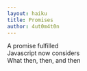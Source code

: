 ```yaml
---
layout: haiku
title: Promises
author: 4ut0m4t0n
---
```


A promise fulfilled<br>
Javascript now considers<br>
What then, then, and then<br>
